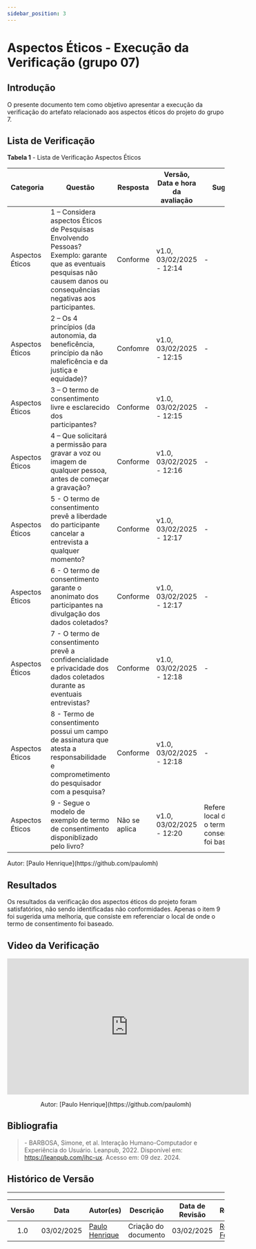 ```yaml
---
sidebar_position: 3
---
```


# Aspectos Éticos - Execução da Verificação (grupo 07)

## Introdução

O presente documento tem como objetivo apresentar a execução da verificação do artefato relacionado aos aspectos éticos do projeto do grupo 7.

## Lista de Verificação

<p style={{ textAlign: 'center', fontSize: '18px' }}><b>Tabela 1</b> - Lista de Verificação Aspectos Éticos</p>

| Categoria | Questão | Resposta | Versão, Data e hora da avaliação | Sugestão | Observação |
|-----------|---------|----------|----------------------------------|-------|-----------|
| Aspectos Éticos | 1 – Considera aspectos Éticos de Pesquisas Envolvendo Pessoas? Exemplo: garante que as eventuais pesquisas não causem danos ou consequências negativas aos participantes. | Conforme |v1.0, 03/02/2025 - 12:14| - | - |
| Aspectos Éticos | 2 – Os 4 princípios (da autonomia, da beneficência, princípio da não maleficência e da justiça e equidade)?  | Confomre | v1.0, 03/02/2025 - 12:15 | - | - |
| Aspectos Éticos | 3 – O termo de consentimento livre e esclarecido dos participantes?  | Conforme | v1.0, 03/02/2025 - 12:15 | - | - |
| Aspectos Éticos | 4 – Que solicitará a permissão para gravar a voz ou imagem de qualquer pessoa, antes de começar a gravação? | Conforme | v1.0, 03/02/2025 - 12:16  | - | - |
| Aspectos Éticos | 5 - O termo de consentimento prevê a liberdade do participante cancelar a entrevista a qualquer momento?        | Conforme | v1.0, 03/02/2025 - 12:17 | - | - |
| Aspectos Éticos | 6 - O termo de consentimento garante o anonimato dos participantes na divulgação dos dados coletados?  | Conforme | v1.0, 03/02/2025 - 12:17  | - | - |
| Aspectos Éticos | 7 - O termo de consentimento prevê a confidencialidade e privacidade dos dados coletados durante as eventuais entrevistas?        | Conforme | v1.0, 03/02/2025 - 12:18  | - | - |
| Aspectos Éticos | 8 - Termo de consentimento possui um campo de assinatura que atesta a responsabilidade e comprometimento do pesquisador com a pesquisa?        | Conforme | v1.0, 03/02/2025 - 12:18  | -  | - |
| Aspectos Éticos | 9 - Segue o modelo de exemplo de termo de consentimento disponiblizado pelo livro? | Não se aplica | v1.0, 03/02/2025 - 12:20 | Referenciar o local de onde o termo de consentimento foi baseado | - |


<p style={{ textAlign: 'center', fontSize: '17px' }}>Autor: [Paulo Henrique](https://github.com/paulomh) </p>

## Resultados

Os resultados da verificação dos aspectos éticos do projeto foram satisfatórios, não sendo identificadas não conformidades. Apenas o item 9 foi sugerida uma melhoria, que consiste em referenciar o local de onde o termo de consentimento foi baseado.

## Video da Verificação

<center>
<iframe width="560" height="315" src="https://www.youtube.com/embed/bCj90PDjo7o?si=H-FjT6IN_LstHZry" title="YouTube video player" frameborder="0" allow="accelerometer; autoplay; clipboard-write; encrypted-media; gyroscope; picture-in-picture; web-share" referrerpolicy="strict-origin-when-cross-origin" allowfullscreen></iframe>
<p style={{ textAlign: 'center', fontSize: '17px' }}>Autor: [Paulo Henrique](https://github.com/paulomh) </p>
</center>


## Bibliografia

> \- BARBOSA, Simone, et al. Interação Humano-Computador e Experiência do Usuário. Leanpub, 2022. Disponível em: https://leanpub.com/ihc-ux. Acesso em: 09 dez. 2024.



## Histórico de Versão
---
| Versão | Data | Autor(es) | Descrição | Data de Revisão | Revisor(es) |
|:---:|:---:|---|---|:---:|---|
| 1.0 | 03/02/2025 | [Paulo Henrique](https://github.com/paulomh) | Criação do documento | 03/02/2025 | [Rodrigo Ferreira](https://github.com/rodwendrel)|